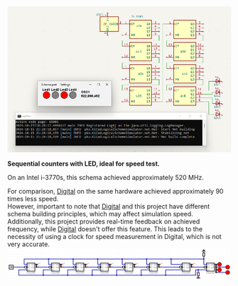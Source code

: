 ![Sequential counters with LED](img/counters.png)

**Sequential counters with LED, ideal for speed test.**

On an Intel i-3770s, this schema achieved approximately 520 MHz.

For comparison, [Digital](https://github.com/hneemann/Digital) on the same hardware achieved approximately 90 times less speed.  
However, important to note that [Digital](https://github.com/hneemann/Digital) and this project have different schema building principles,
which may affect simulation speed.  
Additionally, this project provides real-time feedback on achieved frequency,
while [Digital](https://github.com/hneemann/Digital) doesn't offer this feature.
This leads to the necessity of using a clock for speed measurement in Digital, which is not very accurate.
![Digital](img/digital.png)
